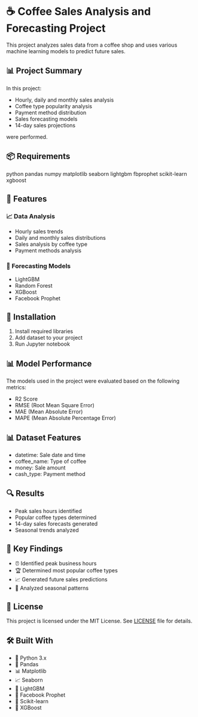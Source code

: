 # ☕ Coffee Sales Analysis and Forecasting Project

This project analyzes sales data from a coffee shop and uses various machine learning models to predict future sales.

## 📊 Project Summary

In this project:
- Hourly, daily and monthly sales analysis
- Coffee type popularity analysis
- Payment method distribution
- Sales forecasting models
- 14-day sales projections

were performed.

## 📦 Requirements
python
pandas
numpy
matplotlib
seaborn
lightgbm
fbprophet
scikit-learn
xgboost


## 🎯 Features

### 📈 Data Analysis
- Hourly sales trends
- Daily and monthly sales distributions
- Sales analysis by coffee type
- Payment methods analysis

### 🤖 Forecasting Models
- LightGBM
- Random Forest
- XGBoost
- Facebook Prophet

## 🚀 Installation

1. Install required libraries
2. Add dataset to your project
3. Run Jupyter notebook


## 📊 Model Performance

The models used in the project were evaluated based on the following metrics:
- R2 Score
- RMSE (Root Mean Square Error)
- MAE (Mean Absolute Error)
- MAPE (Mean Absolute Percentage Error)

## 📊 Dataset Features

- datetime: Sale date and time
- coffee_name: Type of coffee
- money: Sale amount
- cash_type: Payment method

## 🔍 Results

- Peak sales hours identified
- Popular coffee types determined
- 14-day sales forecasts generated
- Seasonal trends analyzed

## 🌟 Key Findings

- ⏰ Identified peak business hours
- 🏆 Determined most popular coffee types
- 📈 Generated future sales predictions
- 🌊 Analyzed seasonal patterns

## 📝 License

This project is licensed under the MIT License. See [LICENSE](LICENSE) file for details.

## 🛠️ Built With

- 🐍 Python 3.x
- 🐼 Pandas
- 📊 Matplotlib
- 📈 Seaborn
- 🌳 LightGBM
- 🔮 Facebook Prophet
- 🤖 Scikit-learn
- 🚀 XGBoost

